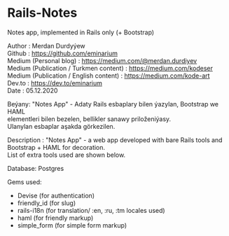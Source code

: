 # Rails-Notes
Notes app, implemented in Rails only (+ Bootstrap)

Author : Merdan Durdyýew  
Github : https://github.com/eminarium  
Medium (Personal blog) : https://medium.com/@merdan.durdiyev  
Medium (Publication / Turkmen content) : https://medium.com/kodeser  
Medium (Publication / English content) : https://medium.com/kode-art  
Dev.to : https://dev.to/eminarium  
Date : 05.12.2020  
  
Beýany: "Notes App" - Adaty Rails esbaplary bilen ýazylan, Bootstrap we HAML    
elementleri bilen bezelen, bellikler sanawy priloženiýasy.    
Ulanylan esbaplar aşakda görkezilen.  
  
Description : "Notes App" - a web app developed with bare Rails tools and  
Bootstrap + HAML for decoration.  
List of extra tools used are shown below.  
  
    
Database: Postgres  

Gems used:  
- Devise (for authentication)  
- friendly_id (for slug)  
- rails-i18n (for translation/ :en, :ru, :tm locales used)  
- haml (for friendly markup)  
- simple_form (for simple form markup)  


